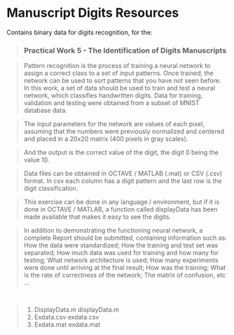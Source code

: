 # Manuscript Digits Resources


Contains binary data for digits recognition, for the:

> ### Practical Work 5 - The Identification of Digits Manuscripts

> Pattern recognition is the process of training a neural network to assign a correct class to a set of input patterns. Once trained, the network can be used to sort patterns that you have not seen before.
 
> In this work, a set of data should be used to train and test a neural network, which classifies handwritten digits. Data for training, validation and testing were obtained from a subset of MNIST database data.

> The input parameters for the network are values ​​of each pixel, assuming that the numbers were previously normalized and centered and placed in a 20x20 matrix (400 pixels in gray scales).

> And the output is the correct value of the digit, the digit 0 being the value 10.

> Data files can be obtained in OCTAVE / MATLAB (.mat) or CSV (.csv) format. In csv each column has a digit pattern and the last row is the digit classification.

> This exercise can be done in any language / environment, but if it is done in OCTAVE / MATLAB, a function called displayData has been made available that makes it easy to see the digits.

> In addition to demonstrating the functioning neural network, a complete Report should be submitted, containing information such as: How the data were standardized; How the training and test set was separated; How much data was used for training and how many for testing; What network architecture is used; How many experiments were done until arriving at the final result; How was the training; What is the rate of correctness of the network; The matrix of confusion, etc ...

 
> 1. DisplayData.m displayData.m
 
> 1. Exdata.csv exdata.csv
 
> 1. Exdata.mat exdata.mat


